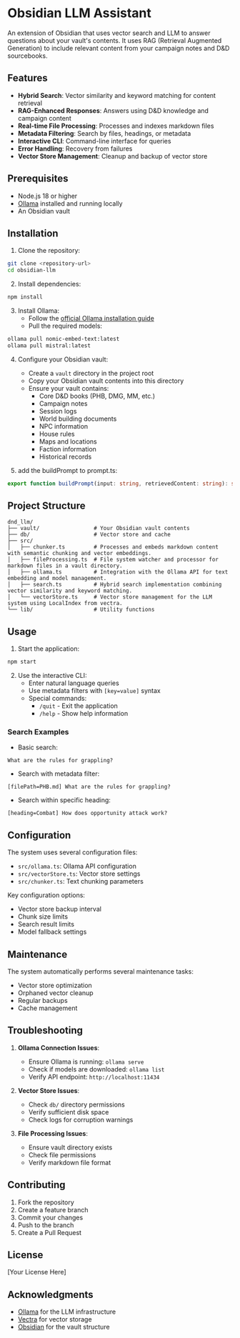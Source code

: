 # Obsidian LLM Assistant

An extension of Obsidian that uses vector search and LLM to answer questions about your vault's contents. It uses RAG (Retrieval Augmented Generation) to include relevant content from your campaign notes and D&D sourcebooks.

## Features

- **Hybrid Search**: Vector similarity and keyword matching for content retrieval
- **RAG-Enhanced Responses**: Answers using D&D knowledge and campaign content
- **Real-time File Processing**: Processes and indexes markdown files
- **Metadata Filtering**: Search by files, headings, or metadata
- **Interactive CLI**: Command-line interface for queries
- **Error Handling**: Recovery from failures
- **Vector Store Management**: Cleanup and backup of vector store

## Prerequisites

- Node.js 18 or higher
- [Ollama](https://ollama.ai/) installed and running locally
- An Obsidian vault

## Installation

1. Clone the repository:

```bash
git clone <repository-url>
cd obsidian-llm
```

2. Install dependencies:

```bash
npm install
```

3. Install Ollama:
   - Follow the [official Ollama installation guide](https://ollama.ai/download)
   - Pull the required models:

```bash
ollama pull nomic-embed-text:latest
ollama pull mistral:latest
```

4. Configure your Obsidian vault:

   - Create a `vault` directory in the project root
   - Copy your Obsidian vault contents into this directory
   - Ensure your vault contains:
     - Core D&D books (PHB, DMG, MM, etc.)
     - Campaign notes
     - Session logs
     - World building documents
     - NPC information
     - House rules
     - Maps and locations
     - Faction information
     - Historical records

5. add the buildPrompt to prompt.ts:

```ts
export function buildPrompt(input: string, retrievedContent: string): string;
```

## Project Structure

```
dnd_llm/
├── vault/                 # Your Obsidian vault contents
├── db/                    # Vector store and cache
├── src/
│   ├── chunker.ts         # Processes and embeds markdown content with semantic chunking and vector embeddings.
│   ├── fileProcessing.ts  # File system watcher and processor for markdown files in a vault directory.
│   ├── ollama.ts          # Integration with the Ollama API for text embedding and model management.
│   ├── search.ts          # Hybrid search implementation combining vector similarity and keyword matching.
│   └── vectorStore.ts     # Vector store management for the LLM system using LocalIndex from vectra.
└── lib/                   # Utility functions
```

## Usage

1. Start the application:

```bash
npm start
```

2. Use the interactive CLI:
   - Enter natural language queries
   - Use metadata filters with `[key=value]` syntax
   - Special commands:
     - `/quit` - Exit the application
     - `/help` - Show help information

### Search Examples

- Basic search:

```
What are the rules for grappling?
```

- Search with metadata filter:

```
[filePath=PHB.md] What are the rules for grappling?
```

- Search within specific heading:

```
[heading=Combat] How does opportunity attack work?
```

## Configuration

The system uses several configuration files:

- `src/ollama.ts`: Ollama API configuration
- `src/vectorStore.ts`: Vector store settings
- `src/chunker.ts`: Text chunking parameters

Key configuration options:

- Vector store backup interval
- Chunk size limits
- Search result limits
- Model fallback settings

## Maintenance

The system automatically performs several maintenance tasks:

- Vector store optimization
- Orphaned vector cleanup
- Regular backups
- Cache management

## Troubleshooting

1. **Ollama Connection Issues**:

   - Ensure Ollama is running: `ollama serve`
   - Check if models are downloaded: `ollama list`
   - Verify API endpoint: `http://localhost:11434`

2. **Vector Store Issues**:

   - Check `db/` directory permissions
   - Verify sufficient disk space
   - Check logs for corruption warnings

3. **File Processing Issues**:
   - Ensure vault directory exists
   - Check file permissions
   - Verify markdown file format

## Contributing

1. Fork the repository
2. Create a feature branch
3. Commit your changes
4. Push to the branch
5. Create a Pull Request

## License

[Your License Here]

## Acknowledgments

- [Ollama](https://ollama.ai/) for the LLM infrastructure
- [Vectra](https://github.com/vectra-ai/vectra) for vector storage
- [Obsidian](https://obsidian.md/) for the vault structure
